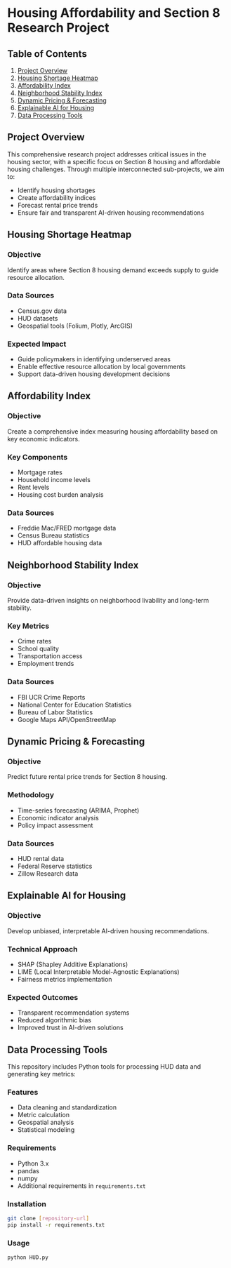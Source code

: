 # Housing Affordability and Section 8 Research Project

## Table of Contents
1. [Project Overview](#project-overview)
2. [Housing Shortage Heatmap](#housing-shortage-heatmap)
3. [Affordability Index](#affordability-index)
4. [Neighborhood Stability Index](#neighborhood-stability-index)
5. [Dynamic Pricing & Forecasting](#dynamic-pricing--forecasting)
6. [Explainable AI for Housing](#explainable-ai-for-housing)
7. [Data Processing Tools](#data-processing-tools)

## Project Overview
This comprehensive research project addresses critical issues in the housing sector, with a specific focus on Section 8 housing and affordable housing challenges. Through multiple interconnected sub-projects, we aim to:
- Identify housing shortages
- Create affordability indices
- Forecast rental price trends
- Ensure fair and transparent AI-driven housing recommendations

## Housing Shortage Heatmap
### Objective
Identify areas where Section 8 housing demand exceeds supply to guide resource allocation.

### Data Sources
- Census.gov data
- HUD datasets
- Geospatial tools (Folium, Plotly, ArcGIS)

### Expected Impact
- Guide policymakers in identifying underserved areas
- Enable effective resource allocation by local governments
- Support data-driven housing development decisions

## Affordability Index
### Objective
Create a comprehensive index measuring housing affordability based on key economic indicators.

### Key Components
- Mortgage rates
- Household income levels
- Rent levels
- Housing cost burden analysis

### Data Sources
- Freddie Mac/FRED mortgage data
- Census Bureau statistics
- HUD affordable housing data

## Neighborhood Stability Index
### Objective
Provide data-driven insights on neighborhood livability and long-term stability.

### Key Metrics
- Crime rates
- School quality
- Transportation access
- Employment trends

### Data Sources
- FBI UCR Crime Reports
- National Center for Education Statistics
- Bureau of Labor Statistics
- Google Maps API/OpenStreetMap

## Dynamic Pricing & Forecasting
### Objective
Predict future rental price trends for Section 8 housing.

### Methodology
- Time-series forecasting (ARIMA, Prophet)
- Economic indicator analysis
- Policy impact assessment

### Data Sources
- HUD rental data
- Federal Reserve statistics
- Zillow Research data

## Explainable AI for Housing
### Objective
Develop unbiased, interpretable AI-driven housing recommendations.

### Technical Approach
- SHAP (Shapley Additive Explanations)
- LIME (Local Interpretable Model-Agnostic Explanations)
- Fairness metrics implementation

### Expected Outcomes
- Transparent recommendation systems
- Reduced algorithmic bias
- Improved trust in AI-driven solutions

## Data Processing Tools
This repository includes Python tools for processing HUD data and generating key metrics:

### Features
- Data cleaning and standardization
- Metric calculation
- Geospatial analysis
- Statistical modeling

### Requirements
- Python 3.x
- pandas
- numpy
- Additional requirements in `requirements.txt`

### Installation
```bash
git clone [repository-url]
pip install -r requirements.txt
```

### Usage
```bash
python HUD.py
```

